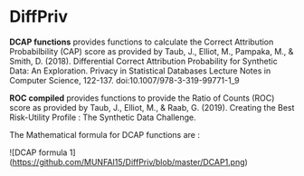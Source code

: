 # DiffPriv

**DCAP functions** provides functions to calculate the Correct Attribution Probabilbility (CAP) score as provided by Taub, J., Elliot, M., Pampaka, M., &amp; Smith, D. (2018). Differential Correct Attribution Probability for Synthetic Data: An Exploration. Privacy in Statistical Databases Lecture Notes in Computer Science, 122-137. doi:10.1007/978-3-319-99771-1_9

**ROC compiled** provides functions to provide the Ratio of Counts (ROC) score as provided by Taub, J., Elliot, M., & Raab, G. (2019). Creating the Best Risk-Utility Profile : The Synthetic Data Challenge.

The Mathematical formula for DCAP functions are : 

![DCAP formula 1]
(https://github.com/MUNFAI15/DiffPriv/blob/master/DCAP1.png)
